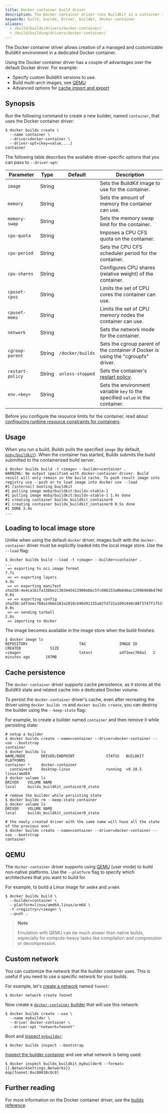 ```yaml
---
title: Docker container build driver
description: The Docker container driver runs BuildKit in a container image.
keywords: build, buildx, driver, builder, docker-container
aliases:
  - /build/buildx/drivers/docker-container/
  - /build/building/drivers/docker-container/
---
```


The Docker container driver allows creation of a managed and customizable
BuildKit environment in a dedicated Docker container.

Using the Docker container driver has a couple of advantages over the default
Docker driver. For example:

- Specify custom BuildKit versions to use.
- Build multi-arch images, see [QEMU](#qemu)
- Advanced options for [cache import and export](../cache/backends/index.md)

## Synopsis

Run the following command to create a new builder, named `container`, that uses
the Docker container driver:

```console
$ docker buildx create \
  --name container \
  --driver=docker-container \
  --driver-opt=[key=value,...]
container
```

The following table describes the available driver-specific options that you can
pass to `--driver-opt`:

| Parameter        | Type   | Default          | Description                                                                                                            |
| ---------------- | ------ | ---------------- | ---------------------------------------------------------------------------------------------------------------------- |
| `image`          | String |                  | Sets the BuildKit image to use for the container.                                                                      |
| `memory`         | String |                  | Sets the amount of memory the container can use.                                                                       |
| `memory-swap`    | String |                  | Sets the memory swap limit for the container.                                                                          |
| `cpu-quota`      | String |                  | Imposes a CPU CFS quota on the container.                                                                              |
| `cpu-period`     | String |                  | Sets the CPU CFS scheduler period for the container.                                                                   |
| `cpu-shares`     | String |                  | Configures CPU shares (relative weight) of the container.                                                              |
| `cpuset-cpus`    | String |                  | Limits the set of CPU cores the container can use.                                                                     |
| `cpuset-mems`    | String |                  | Limits the set of CPU memory nodes the container can use.                                                              |
| `network`        | String |                  | Sets the network mode for the container.                                                                               |
| `cgroup-parent`  | String | `/docker/buildx` | Sets the cgroup parent of the container if Docker is using the "cgroupfs" driver.                                      |
| `restart-policy` | String | `unless-stopped` | Sets the container's [restart policy](../../config/containers/start-containers-automatically.md#use-a-restart-policy). |
| `env.<key>`      | String |                  | Sets the environment variable `key` to the specified `value` in the container.                                         |

Before you configure the resource limits for the container,
read about [configuring runtime resource constraints for containers](../../config/containers/resource_constraints/).

## Usage

When you run a build, Buildx pulls the specified `image` (by default,
[`moby/buildkit`](https://hub.docker.com/r/moby/buildkit)).
When the container has started, Buildx submits the build submitted to the
containerized build server.

```console
$ docker buildx build -t <image> --builder=container .
WARNING: No output specified with docker-container driver. Build result will only remain in the build cache. To push result image into registry use --push or to load image into docker use --load
#1 [internal] booting buildkit
#1 pulling image moby/buildkit:buildx-stable-1
#1 pulling image moby/buildkit:buildx-stable-1 1.9s done
#1 creating container buildx_buildkit_container0
#1 creating container buildx_buildkit_container0 0.5s done
#1 DONE 2.4s
...
```

## Loading to local image store

Unlike when using the default `docker` driver, images built with the
`docker-container` driver must be explicitly loaded into the local image store.
Use the `--load` flag:

```console
$ docker buildx build --load -t <image> --builder=container .
...
 => exporting to oci image format                                                                                                      7.7s
 => => exporting layers                                                                                                                4.9s
 => => exporting manifest sha256:4e4ca161fa338be2c303445411900ebbc5fc086153a0b846ac12996960b479d3                                      0.0s
 => => exporting config sha256:adf3eec768a14b6e183a1010cb96d91155a82fd722a1091440c88f3747f1f53f                                        0.0s
 => => sending tarball                                                                                                                 2.8s
 => importing to docker
```

The image becomes available in the image store when the build finishes:

```console
$ docker image ls
REPOSITORY                       TAG               IMAGE ID       CREATED             SIZE
<image>                          latest            adf3eec768a1   2 minutes ago       197MB
```

## Cache persistence

The `docker-container` driver supports cache persistence, as it stores all the
BuildKit state and related cache into a dedicated Docker volume.

To persist the `docker-container` driver's cache, even after recreating the
driver using `docker buildx rm` and `docker buildx create`, you can destroy the
builder using the `--keep-state` flag:

For example, to create a builder named `container` and then remove it while
persisting state:

```console
# setup a builder
$ docker buildx create --name=container --driver=docker-container --use --bootstrap
container
$ docker buildx ls
NAME/NODE       DRIVER/ENDPOINT              STATUS   BUILDKIT PLATFORMS
container *     docker-container
  container0    desktop-linux                running  v0.10.5  linux/amd64
$ docker volume ls
DRIVER    VOLUME NAME
local     buildx_buildkit_container0_state

# remove the builder while persisting state
$ docker buildx rm --keep-state container
$ docker volume ls
DRIVER    VOLUME NAME
local     buildx_buildkit_container0_state

# the newly created driver with the same name will have all the state of the previous one!
$ docker buildx create --name=container --driver=docker-container --use --bootstrap
container
```

## QEMU

The `docker-container` driver supports using [QEMU](https://www.qemu.org/)
(user mode) to build non-native platforms. Use the `--platform` flag to specify
which architectures that you want to build for.

For example, to build a Linux image for `amd64` and `arm64`:

```console
$ docker buildx build \
  --builder=container \
  --platform=linux/amd64,linux/arm64 \
  -t <registry>/<image> \
  --push .
```

> **Note**
>
> Emulation with QEMU can be much slower than native builds, especially for
> compute-heavy tasks like compilation and compression or decompression.

## Custom network

You can customize the network that the builder container uses. This is useful
if you need to use a specific network for your builds.

For example, let's [create a network](../../engine/reference/commandline/network_create.md)
named `foonet`:

```console
$ docker network create foonet
```

Now create a [`docker-container` builder](../../engine/reference/commandline/buildx_create.md)
that will use this network:

```console
$ docker buildx create --use \
  --name mybuilder \
  --driver docker-container \
  --driver-opt "network=foonet"
```

Boot and [inspect `mybuilder`](../../engine/reference/commandline/buildx_inspect.md):

```console
$ docker buildx inspect --bootstrap
```

[Inspect the builder container](../../engine/reference/commandline/inspect.md)
and see what network is being used:

```console
$ docker inspect buildx_buildkit_mybuilder0 --format={{.NetworkSettings.Networks}}
map[foonet:0xc00018c0c0]
```

## Further reading

For more information on the Docker container driver, see the
[buildx reference](../../engine/reference/commandline/buildx_create.md#driver).
